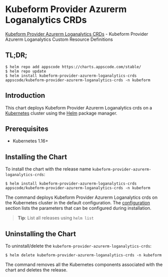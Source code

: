 # Kubeform Provider Azurerm Loganalytics CRDs

[Kubeform Provider Azurerm Loganalytics CRDs](https://github.com/kubeform) - Kubeform Provider Azurerm Loganalytics Custom Resource Definitions

## TL;DR;

```console
$ helm repo add appscode https://charts.appscode.com/stable/
$ helm repo update
$ helm install kubeform-provider-azurerm-loganalytics-crds appscode/kubeform-provider-azurerm-loganalytics-crds -n kubeform
```

## Introduction

This chart deploys Kubeform Provider Azurerm Loganalytics crds on a [Kubernetes](http://kubernetes.io) cluster using the [Helm](https://helm.sh) package manager.

## Prerequisites

- Kubernetes 1.16+

## Installing the Chart

To install the chart with the release name `kubeform-provider-azurerm-loganalytics-crds`:

```console
$ helm install kubeform-provider-azurerm-loganalytics-crds appscode/kubeform-provider-azurerm-loganalytics-crds -n kubeform
```

The command deploys Kubeform Provider Azurerm Loganalytics crds on the Kubernetes cluster in the default configuration. The [configuration](#configuration) section lists the parameters that can be configured during installation.

> **Tip**: List all releases using `helm list`

## Uninstalling the Chart

To uninstall/delete the `kubeform-provider-azurerm-loganalytics-crds`:

```console
$ helm delete kubeform-provider-azurerm-loganalytics-crds -n kubeform
```

The command removes all the Kubernetes components associated with the chart and deletes the release.


